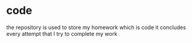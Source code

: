 # code
the repository is used to store my homework which is code
it concludes every attempt that I try to complete my work
